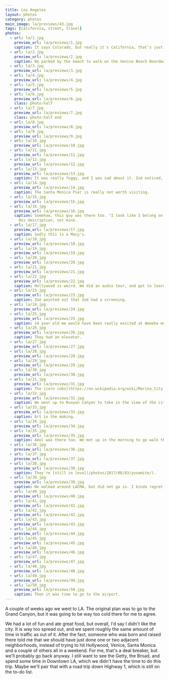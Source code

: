 ```yaml
---
title: Los Angeles
layout: photos
category: photos
main_image: la/previews/43.jpg
tags: [california, street, travel]
photos:
  - url: la/1.jpg
    preview_url: la/previews/1.jpg
    caption: It says Colorado, but really it's California, that's just the street name. Trust me.
  - url: la/2.jpg
    preview_url: la/previews/2.jpg
    caption: We parked by the beach to walk on the Venice Beach Boardwalk. It was a weekday, and the parking lot was totally empty, except for the birds.
  - url: la/3.jpg
    preview_url: la/previews/3.jpg
  - url: la/4.jpg
    preview_url: la/previews/4.jpg
  - url: la/5.jpg
    preview_url: la/previews/5.jpg
  - url: la/6.jpg
    preview_url: la/previews/6.jpg
    class: photo-half
  - url: la/7.jpg
    preview_url: la/previews/7.jpg
    class: photo-half end
  - url: la/8.jpg
    preview_url: la/previews/8.jpg
  - url: la/9.jpg
    preview_url: la/previews/9.jpg
  - url: la/10.jpg
    preview_url: la/previews/10.jpg
  - url: la/11.jpg
    preview_url: la/previews/11.jpg
  - url: la/12.jpg
    preview_url: la/previews/12.jpg
  - url: la/13.jpg
    preview_url: la/previews/13.jpg
    caption: It was really foggy, and I was sad about it. Zoë noticed, because I said it at least ten times.
  - url: la/14.jpg
    preview_url: la/previews/14.jpg
    caption: The Santa Monica Pier is really not worth visiting.
  - url: la/15.jpg
    preview_url: la/previews/15.jpg
  - url: la/16.jpg
    preview_url: la/previews/16.jpg
    caption: Somehow, this guy was there too. "I look like I belong on a show that’s called living alone in your mother’s basement and can’t find a girlfriend."
      His description, not mine.
  - url: la/17.jpg
    preview_url: la/previews/17.jpg
    caption: Sadly this is a Macy's.
  - url: la/18.jpg
    preview_url: la/previews/18.jpg
  - url: la/19.jpg
    preview_url: la/previews/19.jpg
  - url: la/20.jpg
    preview_url: la/previews/20.jpg
  - url: la/21.jpg
    preview_url: la/previews/21.jpg
  - url: la/22.jpg
    preview_url: la/previews/22.jpg
    caption: Hollywood is weird. We did an audio tour, and got to learn a lot about the history of how it came about, and the first theatres there. Apparently you just have to pay a lot of money to get your own star on the Walk of Fame.
  - url: la/23.jpg
    preview_url: la/previews/23.jpg
    caption: Zoë pointed out that Zoé had a screening.
  - url: la/24.jpg
    preview_url: la/previews/24.jpg
  - url: la/25.jpg
    preview_url: la/previews/25.jpg
    caption: 14 year old me would have been really excited at Amoeba music. Approximately one third of the store is pictured here.
  - url: la/26.jpg
    preview_url: la/previews/26.jpg
    caption: They had an elevator.
  - url: la/27.jpg
    preview_url: la/previews/27.jpg
  - url: la/28.jpg
    preview_url: la/previews/28.jpg
  - url: la/29.jpg
    preview_url: la/previews/29.jpg
  - url: la/30.jpg
    preview_url: la/previews/30.jpg
  - url: la/31.jpg
    preview_url: la/previews/31.jpg
    caption: The [corn cobs](https://en.wikipedia.org/wiki/Marina_City) in Chicago are cooler.
  - url: la/32.jpg
    preview_url: la/previews/32.jpg
    caption: We went up to Runyon Canyon to take in the view of the city. I was grumpy because we missed the sunset, but it was totally worth it.
  - url: la/33.jpg
    preview_url: la/previews/33.jpg
    caption: Art in the making.
  - url: la/34.jpg
    preview_url: la/previews/34.jpg
  - url: la/35.jpg
    preview_url: la/previews/35.jpg
    caption: Amol was there too. We met up in the morning to go walk through the Tar Pits.
  - url: la/36.jpg
    preview_url: la/previews/36.jpg
  - url: la/37.jpg
    preview_url: la/previews/37.jpg
  - url: la/38.jpg
    preview_url: la/previews/38.jpg
    caption: They're [still in love](/photos/2017/08/03/yosemite/).
  - url: la/39.jpg
    preview_url: la/previews/39.jpg
    caption: We walked around LACMA, but did not go in. I kinda regret that.
  - url: la/40.jpg
    preview_url: la/previews/40.jpg
  - url: la/41.jpg
    preview_url: la/previews/41.jpg
  - url: la/42.jpg
    preview_url: la/previews/42.jpg
  - url: la/43.jpg
    preview_url: la/previews/43.jpg
  - url: la/44.jpg
    preview_url: la/previews/44.jpg
  - url: la/45.jpg
    preview_url: la/previews/45.jpg
  - url: la/46.jpg
    preview_url: la/previews/46.jpg
  - url: la/47.jpg
    preview_url: la/previews/47.jpg
  - url: la/48.jpg
    preview_url: la/previews/48.jpg
  - url: la/49.jpg
    preview_url: la/previews/49.jpg
  - url: la/50.jpg
    preview_url: la/previews/50.jpg
    caption: Then it was time to go to the airport.
---
```


A couple of weeks ago we went to LA. The original plan was to go to the Grand Canyon, but it was going to be way too cold there for me to agree.

We had a lot of fun and ate great food, but overall, I'd say I didn't like the city. It is way too spread out, and we spent roughly the same amount of time in traffic as out of it. After the fact, someone who was born and raised there told me that we should have just done one or two adjacent neighborhoods, instead of trying to hit Hollywood, Venice, Santa Monica and a couple of others all in a weekend. For me, that's a deal breaker, but we'll probably go back anyway. I still want to see the Getty, the Broad, and spend some time in Downtown LA, which we didn't have the time to do this trip. Maybe we'll pair that with a road trip down Highway 1, which is still on the to-do list.

